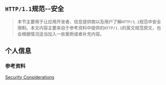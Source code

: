 `HTTP/1.1`规范--安全
---

> 本节主要用于让应用开发者、信息提供商以及用户了解`HTTP/1.1`规范中安全限制。本文内容主要来自于参考资料中提供的`HTTP/1.1`的英文规范原文，也会根据情况适当加入一些案例或者补充内容。

## 个人信息



### 参考资料
[Security Considerations](http://www.w3.org/Protocols/rfc2616/rfc2616-sec15.html#sec15.1.3)
